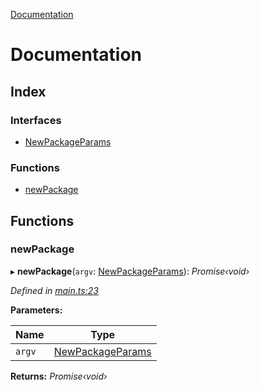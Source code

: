 [Documentation](README.md)

# Documentation

## Index

### Interfaces

* [NewPackageParams](interfaces/newpackageparams.md)

### Functions

* [newPackage](README.md#newpackage)

## Functions

###  newPackage

▸ **newPackage**(`argv`: [NewPackageParams](interfaces/newpackageparams.md)): *Promise‹void›*

*Defined in [main.ts:23](https://github.com/dylanaubrey/repodog/blob/55b10bd/packages/new-package/src/main.ts#L23)*

**Parameters:**

Name | Type |
------ | ------ |
`argv` | [NewPackageParams](interfaces/newpackageparams.md) |

**Returns:** *Promise‹void›*
